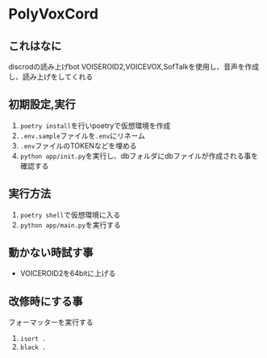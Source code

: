 # PolyVoxCord

## これはなに
discrodの読み上げbot
VOISEROID2,VOICEVOX,SofTalkを使用し、音声を作成し、読み上げをしてくれる

## 初期設定,実行
1. `poetry install`を行いpoetryで仮想環境を作成
2. `.env.sample`ファイルを`.env`にリネーム
3. `.env`ファイルのTOKENなどを埋める
4. `python app/init.py`を実行し、dbフォルダにdbファイルが作成される事を確認する

## 実行方法
1. `poetry shell`で仮想環境に入る
2. `python app/main.py`を実行する

## 動かない時試す事
- VOICEROID2を64bitに上げる

## 改修時にする事
フォーマッターを実行する
1. `isort .`
2. `black .`
